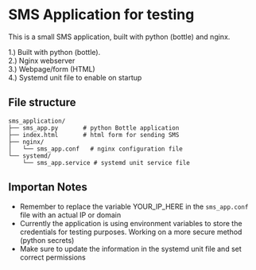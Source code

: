 # SMS Application for testing
This is a small SMS application, built with python (bottle) and nginx.

1.) Built with python (bottle). \
2.) Nginx webserver \
3.) Webpage/form (HTML) \
4.) Systemd unit file to enable on startup

## File structure
```
sms_application/
├── sms_app.py       # python Bottle application
├── index.html       # html form for sending SMS
├── nginx/
│   └── sms_app.conf   # nginx configuration file
└── systemd/
    └── sms_app.service # systemd unit service file
```

## Importan Notes
* Remember to replace the variable YOUR_IP_HERE in the `sms_app.conf` file with an actual IP or domain
* Currently the application is using environment variables to store the credentials for testing purposes. Working on a more secure method (python secrets)
* Make sure to update the information in the systemd unit file and set correct permissions

